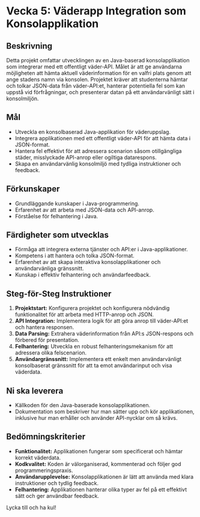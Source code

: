 # Vecka 5: Väderapp Integration som Konsolapplikation

## Beskrivning

Detta projekt omfattar utvecklingen av en Java-baserad konsolapplikation som integrerar med ett offentligt väder-API. Målet är att ge användarna möjligheten att hämta aktuell väderinformation för en valfri plats genom att ange stadens namn via konsolen. Projektet kräver att studenterna hämtar och tolkar JSON-data från väder-API:et, hanterar potentiella fel som kan uppstå vid förfrågningar, och presenterar datan på ett användarvänligt sätt i konsolmiljön.

## Mål

- Utveckla en konsolbaserad Java-applikation för väderuppslag.
- Integrera applikationen med ett offentligt väder-API för att hämta data i JSON-format.
- Hantera fel effektivt för att adressera scenarion såsom otillgängliga städer, misslyckade API-anrop eller ogiltiga datarespons.
- Skapa en användarvänlig konsolmiljö med tydliga instruktioner och feedback.

## Förkunskaper

- Grundläggande kunskaper i Java-programmering.
- Erfarenhet av att arbeta med JSON-data och API-anrop.
- Förståelse för felhantering i Java.

## Färdigheter som utvecklas

- Förmåga att integrera externa tjänster och API:er i Java-applikationer.
- Kompetens i att hantera och tolka JSON-format.
- Erfarenhet av att skapa interaktiva konsolapplikationer och användarvänliga gränssnitt.
- Kunskap i effektiv felhantering och användarfeedback.

## Steg-för-Steg Instruktioner

1. **Projektstart:** Konfigurera projektet och konfigurera nödvändig funktionalitet för att arbeta med HTTP-anrop och JSON.
2. **API Integration:** Implementera logik för att göra anrop till väder-API:et och hantera responsen.
3. **Data Parsing:** Extrahera väderinformation från API:s JSON-respons och förbered för presentation.
4. **Felhantering:** Utveckla en robust felhanteringsmekanism för att adressera olika felscenarion.
5. **Användargränssnitt:** Implementera ett enkelt men användarvänligt konsolbaserat gränssnitt för att ta emot användarinput och visa väderdata.

## Ni ska leverera

- Källkoden för den Java-baserade konsolapplikationen.
- Dokumentation som beskriver hur man sätter upp och kör applikationen, inklusive hur man erhåller och använder API-nycklar om så krävs.

## Bedömningskriterier

- **Funktionalitet:** Applikationen fungerar som specificerat och hämtar korrekt väderdata.
- **Kodkvalitet:** Koden är välorganiserad, kommenterad och följer god programmeringspraxis.
- **Användarupplevelse:** Konsolapplikationen är lätt att använda med klara instruktioner och tydlig feedback.
- **Felhantering:** Applikationen hanterar olika typer av fel på ett effektivt sätt och ger användbar feedback.

Lycka till och ha kul!
